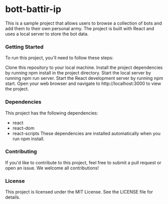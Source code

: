 # bott-battir-ip
This is a sample project that allows users to browse a collection of bots and add them to their own personal army. The project is built with React and uses a local server to store the bot data.

### Getting Started
To run this project, you'll need to follow these steps:

Clone this repository to your local machine.
Install the project dependencies by running npm install in the project directory.
Start the local server by running npm run server.
Start the React development server by running npm start.
Open your web browser and navigate to http://localhost:3000 to view the project.
### Dependencies
This project has the following dependencies:

- react
- react-dom
- react-scripts
These dependencies are installed automatically when you run npm install.

### Contributing
If you'd like to contribute to this project, feel free to submit a pull request or open an issue. We welcome all contributions!

### License
This project is licensed under the MIT License. See the LICENSE file for details.

